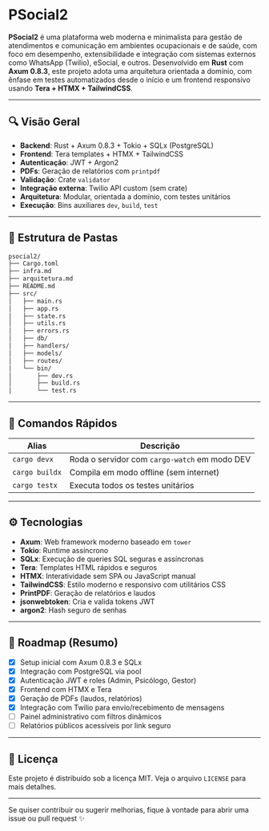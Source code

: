 # PSocial2

**PSocial2** é uma plataforma web moderna e minimalista para gestão de atendimentos e comunicação em ambientes ocupacionais e de saúde, com foco em desempenho, extensibilidade e integração com sistemas externos como WhatsApp (Twilio), eSocial, e outros. Desenvolvido em **Rust** com **Axum 0.8.3**, este projeto adota uma arquitetura orientada a domínio, com ênfase em testes automatizados desde o início e um frontend responsivo usando **Tera + HTMX + TailwindCSS**.

---

## 🔍 Visão Geral

- **Backend**: Rust + Axum 0.8.3 + Tokio + SQLx (PostgreSQL)
- **Frontend**: Tera templates + HTMX + TailwindCSS
- **Autenticação**: JWT + Argon2
- **PDFs**: Geração de relatórios com `printpdf`
- **Validação**: Crate `validator`
- **Integração externa**: Twilio API custom (sem crate)
- **Arquitetura**: Modular, orientada a domínio, com testes unitários
- **Execução**: Bins auxiliares `dev`, `build`, `test`

---

## 📁 Estrutura de Pastas

```bash
psocial2/
├── Cargo.toml
├── infra.md
├── arquitetura.md
├── README.md
├── src/
│   ├── main.rs
│   ├── app.rs
│   ├── state.rs
│   ├── utils.rs
│   ├── errors.rs
│   ├── db/
│   ├── handlers/
│   ├── models/
│   ├── routes/
│   └── bin/
│       ├── dev.rs
│       ├── build.rs
│       └── test.rs
```

---

## 🚀 Comandos Rápidos

| Alias       | Descrição                                       |
|-------------|--------------------------------------------------|
| `cargo devx`| Roda o servidor com `cargo-watch` em modo DEV   |
| `cargo buildx`| Compila em modo offline (sem internet)        |
| `cargo testx`| Executa todos os testes unitários             |

---

## ⚙️ Tecnologias

- **Axum**: Web framework moderno baseado em `tower`
- **Tokio**: Runtime assíncrono
- **SQLx**: Execução de queries SQL seguras e assíncronas
- **Tera**: Templates HTML rápidos e seguros
- **HTMX**: Interatividade sem SPA ou JavaScript manual
- **TailwindCSS**: Estilo moderno e responsivo com utilitários CSS
- **PrintPDF**: Geração de relatórios e laudos
- **jsonwebtoken**: Cria e valida tokens JWT
- **argon2**: Hash seguro de senhas

---

## 🎯 Roadmap (Resumo)

- [x] Setup inicial com Axum 0.8.3 e SQLx
- [x] Integração com PostgreSQL via pool
- [x] Autenticação JWT e roles (Admin, Psicólogo, Gestor)
- [x] Frontend com HTMX e Tera
- [x] Geração de PDFs (laudos, relatórios)
- [x] Integração com Twilio para envio/recebimento de mensagens
- [ ] Painel administrativo com filtros dinâmicos
- [ ] Relatórios públicos acessíveis por link seguro

---

## 📄 Licença

Este projeto é distribuído sob a licença MIT. Veja o arquivo `LICENSE` para mais detalhes.

---

Se quiser contribuir ou sugerir melhorias, fique à vontade para abrir uma issue ou pull request ✨


